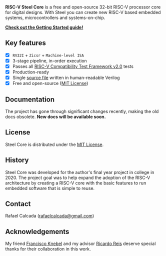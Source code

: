 <br/>

**RISC-V Steel Core** is a free and open-source 32-bit RISC-V processor core for digital designs. With Steel you can create new RISC-V based embedded systems, microcontrollers and systems-on-chip.

**[Check out the Getting Started guide!](https://rafaelcalcada.github.io/steel-core/getting-started/)**

## Key features

- [x] `RV32I` + `Zicsr` + `Machine-level ISA` <br/>
- [x] 3-stage pipeline, in-order execution <br/>
- [x] Passes all [RISC-V Compatibility Test Framework v2.0](https://github.com/riscv-non-isa/riscv-arch-test) tests <br/>
- [x] Production-ready <br/>
- [x] Single [source file](riscv_steel_core.v) written in human-readable Verilog <br/>
- [x] Free and open-source ([MIT License](LICENSE.md))

## Documentation

The project has gone through significant changes recently, making the old docs obsolete. **New docs will be available soon.**

## License

Steel Core is distributed under the [MIT License](LICENSE.md).

## History

Steel Core was developed for the author's final year project in college in 2020. The project goal was to help expand the adoption of the RISC-V architecture by creating a RISC-V core with the basic features to run embedded software that is simple to reuse.

## Contact

Rafael Calcada (rafaelcalcada@gmail.com)

## Acknowledgements

My friend [Francisco Knebel](https://github.com/FranciscoKnebel) and my advisor [Ricardo Reis](https://www.linkedin.com/in/ricardo-reis-bab4575/) deserve special thanks for their collaboration in this work.

